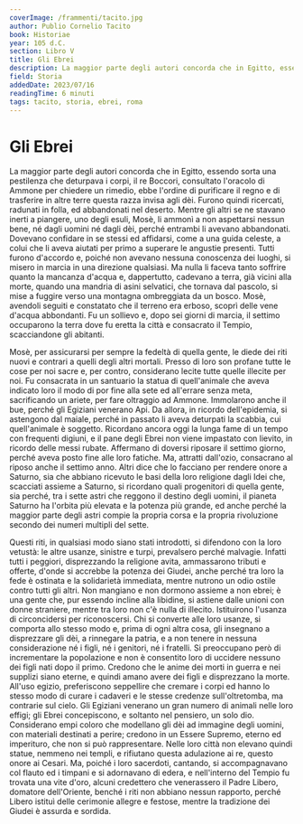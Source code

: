 ```yaml
---
coverImage: /frammenti/tacito.jpg
author: Publio Cornelio Tacito
book: Historiae
year: 105 d.C.
section: Libro V 
title: Gli Ebrei
description: La maggior parte degli autori concorda che in Egitto, essendo sorta una pestilenza che deturpava i corpi, il re Boccori, consultato l'oracolo di Ammone per chiedere un rimedio,
field: Storia 
addedDate: 2023/07/16
readingTime: 6 minuti
tags: tacito, storia, ebrei, roma
---
```


# Gli Ebrei

La maggior parte degli autori concorda che in Egitto, essendo sorta una pestilenza che deturpava i corpi, il re Boccori, consultato l'oracolo di Ammone per chiedere un rimedio, ebbe l'ordine di purificare il regno e di trasferire in altre terre questa razza invisa agli dèi. Furono quindi ricercati, radunati in folla, ed abbandonati nel deserto. Mentre gli altri se ne stavano inerti a piangere, uno degli esuli, Mosè, li ammonì a non aspettarsi nessun bene, né dagli uomini né dagli dèi, perché entrambi li avevano abbandonati. Dovevano confidare in se stessi ed affidarsi, come a una guida celeste, a colui che li aveva aiutati per primo a superare le angustie presenti. Tutti furono d'accordo e, poiché non avevano nessuna conoscenza dei luoghi, si misero in marcia in una direzione qualsiasi. Ma nulla li faceva tanto soffrire quanto la mancanza d'acqua e, dappertutto, cadevano a terra, già vicini alla morte, quando una mandria di asini selvatici, che tornava dal pascolo, si mise a fuggire verso una montagna ombreggiata da un bosco. Mosè, avendoli seguiti e constatato che il terreno era erboso, scoprì delle vene d'acqua abbondanti. Fu un sollievo e, dopo sei giorni di marcia, il settimo occuparono la terra dove fu eretta la città e consacrato il Tempio, scacciandone gli abitanti.


Mosè, per assicurarsi per sempre la fedeltà di quella gente, le diede dei riti nuovi e contrari a quelli degli altri mortali. Presso di loro son profane tutte le cose per noi sacre e, per contro, considerano lecite tutte quelle illecite per noi. Fu consacrata in un santuario la statua di quell'animale che aveva indicato loro il modo di por fine alla sete ed all'errare senza meta, sacrificando un ariete, per fare oltraggio ad Ammone. Immolarono anche il bue, perché gli Egiziani venerano Api. Da allora, in ricordo dell'epidemia, si astengono dal maiale, perché in passato li aveva deturpati la scabbia, cui quell'animale è soggetto. Ricordano ancora oggi la lunga fame di un tempo con frequenti digiuni, e il pane degli Ebrei non viene impastato con lievito, in ricordo delle messi rubate. Affermano di doversi riposare il settimo giorno, perché aveva posto fine alle loro fatiche. Ma, attratti dall'ozio, consacrano al riposo anche il settimo anno. Altri dice che lo facciano per rendere onore a Saturno, sia che abbiano ricevuto le basi della loro religione dagli Idei che, scacciati assieme a Saturno, si ricordano quali progenitori di quella gente, sia perché, tra i sette astri che reggono il destino degli uomini, il pianeta Saturno ha l'orbita più elevata e la potenza più grande, ed anche perché la maggior parte degli astri compie la propria corsa e la propria rivoluzione secondo dei numeri multipli del sette.


Questi riti, in qualsiasi modo siano stati introdotti, si difendono con la loro vetustà: le altre usanze, sinistre e turpi, prevalsero perché malvagie. Infatti tutti i peggiori, disprezzando la religione avita, ammassarono tributi e offerte, d'onde si accrebbe la potenza dei Giudei, anche perché tra loro la fede è ostinata e la solidarietà immediata, mentre nutrono un odio ostile contro tutti gli altri. Non mangiano e non dormono assieme a non ebrei; è una gente che, pur essendo incline alla libidine, si astiene dalle unioni con donne straniere, mentre tra loro non c'è nulla di illecito. Istituirono l'usanza di circoncidersi per riconoscersi. Chi si converte alle loro usanze, si comporta allo stesso modo e, prima di ogni altra cosa, gli insegnano a disprezzare gli dèi, a rinnegare la patria, e a non tenere in nessuna considerazione né i figli, né i genitori, né i fratelli. Si preoccupano però di incrementare la popolazione e non è consentito loro di uccidere nessuno dei figli nati dopo il primo. Credono che le anime dei morti in guerra e nei supplizi siano eterne, e quindi amano avere dei figli e disprezzano la morte. All'uso egizio, preferiscono seppellire che cremare i corpi ed hanno lo stesso modo di curare i cadaveri e le stesse credenze sull'oltretomba, ma contrarie sul cielo. Gli Egiziani venerano un gran numero di animali nelle loro effigi; gli Ebrei concepiscono, e soltanto nel pensiero, un solo dio. Considerano empi coloro che modellano gli dèi ad immagine degli uomini, con materiali destinati a perire; credono in un Essere Supremo, eterno ed imperituro, che non si può rappresentare. Nelle loro città non elevano quindi statue, nemmeno nei templi, e rifiutano questa adulazione ai re, questo onore ai Cesari. Ma, poiché i loro sacerdoti, cantando, si accompagnavano col flauto ed i timpani e si adornavano di edera, e nell'interno del Tempio fu trovata una vite d'oro, alcuni credettero che venerassero il Padre Libero, domatore dell'Oriente, benché i riti non abbiano nessun rapporto, perché Libero istituì delle cerimonie allegre e festose, mentre la tradizione dei Giudei è assurda e sordida.
